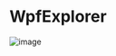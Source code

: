 # WpfExplorer

![image](https://github.com/user-attachments/assets/a9a134bd-7e94-41c4-a331-e895a35772ab)
